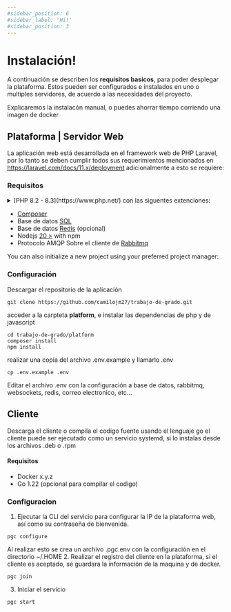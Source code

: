 ```yaml
---
#sidebar_position: 6
#sidebar_label: 'Hi!'
#sidebar_position: 3
---
```


# Instalación!

A continuación se describen los **requisitos basicos**, para poder desplegar la plataforma. Estos pueden ser configurados e instalados en uno o multiples servidores, de acuerdo a las necesidades del proyecto.

Explicaremos la instalacón manual, o puedes ahorrar tiempo corriendo una imagen de docker

## Plataforma | Servidor Web

La aplicación web está desarrollada en el framework web de PHP Laravel, por lo tanto se deben cumplir todos sus requerimientos mencionados en https://laravel.com/docs/11.x/deployment adicionalmente a esto se requiere:

### Requisitos


<details>
  <summary>[PHP 8.2 - 8.3](https://www.php.net/) con las siguentes extenciones:</summary>
    - OpenSSL
    - PDO
    - Mbstring
    - Tokenizer
    - XML
    - Ctype
    - JSON
    - BCMath
    - Fileinfo
    - GD
    - Zip
    - Exif
    - PCRE
    - SQLite
    - Redis
    - AMQP

import Tabs from '@theme/Tabs';
import TabItem from '@theme/TabItem';

<Tabs>
  <TabItem value="deb" label="Ubuntu | Debian" default>
    ```
    sudo apt install php-{mbstring, xml, curl}
    ```
  </TabItem>
  <TabItem value="rpm" label="Fedora | Redhat">
      ```
    sudo dnf install🍊
    ```
    </TabItem>
</Tabs>
</details>

- [Composer](https://getcomposer.org/)
- Base de datos [SQL](https://laravel.com/docs/11.x/database)
- Base de datos [Redis](https://docusaurus.io/docs/styling-layout) (opcional) 
- Nodejs [20 >](https://docusaurus.io/docs/search) with npm
- Protocolo AMQP Sobre el cliente de [Rabbitmq](https://docusaurus.io/)


You can also initialize a new project using your preferred project manager:

### Configuración

Descargar el repositorio de la aplicación
```
git clone https://github.com/camilojm27/trabajo-de-grado.git
```
acceder a la carpteta **platform**, e instalar las dependencias de php y de javascript
```
cd trabajo-de-grado/platform
composer install
npm install
```
realizar una copia del archivo .env.example y llamarlo .env
```
cp .env.example .env
```
Editar el archivo .env con la configuración a base de datos, rabbitmq, websockets, redis, correo electronico, etc...


## Cliente

Descarga el cliente o compila el codigo fuente usando el lenguaje go
el cliente puede ser ejecutado como un servicio systemd, si lo instalas desde los archivos .deb o .rpm
#### Requisitos
- Docker x.y.z
- Go 1.22 (opcional para compilar el codigo)
### Configuracion

1. Ejecutar la CLI del servicio para configurar la IP de la plataforma web, así como su contraseña de bienvenida.
```
pgc configure
```
Al realizar esto se crea un archivo .pgc.env con la configuración en el directorio ~/.HOME
2. Realizar el registro del cliente en la plataforma, si el cliente es aceptado, se guardara la información de la maquina y de docker.
```
pgc join
```
3. Iniciar el servicio 
```
pgc start
```


<!-- ```jsx title="/src/components/HelloCodeTitle.js"
cp .env.example .env
``` -->
